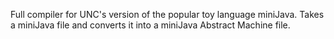 Full compiler for UNC's version of the popular toy language miniJava. Takes a miniJava file and converts it into a miniJava Abstract Machine file.
